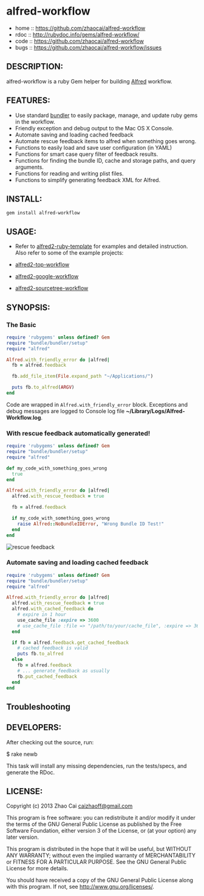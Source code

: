 # alfred-workflow

* home  :: https://github.com/zhaocai/alfred-workflow
* rdoc  :: http://rubydoc.info/gems/alfred-workflow/
* code  :: https://github.com/zhaocai/alfred-workflow
* bugs  :: https://github.com/zhaocai/alfred-workflow/issues


## DESCRIPTION:

alfred-workflow is a ruby Gem helper for building [Alfred](http://www.alfredapp.com) workflow.


## FEATURES:

* Use standard [bundler][gembundler] to easily package, manage, and update ruby gems in the workflow.
* Friendly exception and debug output to the Mac OS X Console.
* Automate saving and loading cached feedback
* Automate rescue feedback items to alfred when something goes wrong.
* Functions to easily load and save user configuration (in YAML)
* Functions for smart case query filter of feedback results.
* Functions for finding the bundle ID, cache and storage paths, and query arguments.
* Functions for reading and writing plist files.
* Functions to simplify generating feedback XML for Alfred.

## INSTALL:

`gem install alfred-workflow`

## USAGE:

* Refer to [alfred2-ruby-template]( https://github.com/zhaocai/alfred2-ruby-template ) for examples and detailed instruction. Also refer to some of the example projects:

* [alfred2-top-workflow]( https://github.com/zhaocai/alfred2-top-workflow )
* [alfred2-google-workflow]( https://github.com/zhaocai/alfred2-google-workflow )
* [alfred2-sourcetree-workflow]( https://github.com/zhaocai/alfred2-sourcetree-workflow )

## SYNOPSIS:

### The Basic
```ruby
require 'rubygems' unless defined? Gem
require "bundle/bundler/setup"
require "alfred"

Alfred.with_friendly_error do |alfred|
  fb = alfred.feedback

  fb.add_file_item(File.expand_path "~/Applications/")

  puts fb.to_alfred(ARGV)
end
```

Code are wrapped in `Alfred.with_friendly_error` block. Exceptions and debug messages are logged to Console log file **~/Library/Logs/Alfred-Workflow.log**.

### With rescue feedback automatically generated!

```ruby
require 'rubygems' unless defined? Gem
require "bundle/bundler/setup"
require "alfred"

def my_code_with_something_goes_wrong
  true
end

Alfred.with_friendly_error do |alfred|
  alfred.with_rescue_feedback = true

  fb = alfred.feedback

  if my_code_with_something_goes_wrong
    raise Alfred::NoBundleIDError, "Wrong Bundle ID Test!"
  end
end
```

![rescue feedback](https://raw.github.com/zhaocai/alfred2-ruby-template/master/screenshots/rescue%20feedback.png)


### Automate saving and loading cached feedback
```ruby
require 'rubygems' unless defined? Gem
require "bundle/bundler/setup"
require "alfred"

Alfred.with_friendly_error do |alfred|
  alfred.with_rescue_feedback = true
  alfred.with_cached_feedback do
    # expire in 1 hour
    use_cache_file :expire => 3600
    # use_cache_file :file => "/path/to/your/cache_file", :expire => 3600
  end

  if fb = alfred.feedback.get_cached_feedback
    # cached feedback is valid
    puts fb.to_alfred
  else 
    fb = alfred.feedback
    # ... generate_feedback as usually
    fb.put_cached_feedback
  end
end
```






## Troubleshooting




## DEVELOPERS:

After checking out the source, run:

  $ rake newb

This task will install any missing dependencies, run the tests/specs,
and generate the RDoc.

## LICENSE:

Copyright (c) 2013 Zhao Cai <caizhaoff@gmail.com>

This program is free software: you can redistribute it and/or modify it under
the terms of the GNU General Public License as published by the Free Software
Foundation, either version 3 of the License, or (at your option)
any later version.

This program is distributed in the hope that it will be useful, but WITHOUT
ANY WARRANTY; without even the implied warranty of MERCHANTABILITY or FITNESS
FOR A PARTICULAR PURPOSE. See the GNU General Public License for more details.

You should have received a copy of the GNU General Public License along with
this program. If not, see <http://www.gnu.org/licenses/>.


[gembundler]: http://gembundler.com/
[alfredapp]: http://www.alfredapp.com
